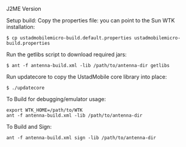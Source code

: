 J2ME Version

Setup build:
Copy the properties file: you can point to the Sun WTK installation:
```
$ cp ustadmobilemicro-build.default.properties ustadmobilemicro-build.properties
```
Run the getlibs script to download required jars:
```
$ ant -f antenna-build.xml -lib /path/to/antenna-dir getlibs
```
Run updatecore to copy the UstadMobile core library into place:
```
$ ./updatecore
```

To Build for debugging/emulator usage:

```
export WTK_HOME=/path/to/WTK
ant -f antenna-build.xml -lib /path/to/antenna-dir
```

To Build and Sign:

```
ant -f antenna-build.xml sign -lib /path/to/antenna-dir
```

